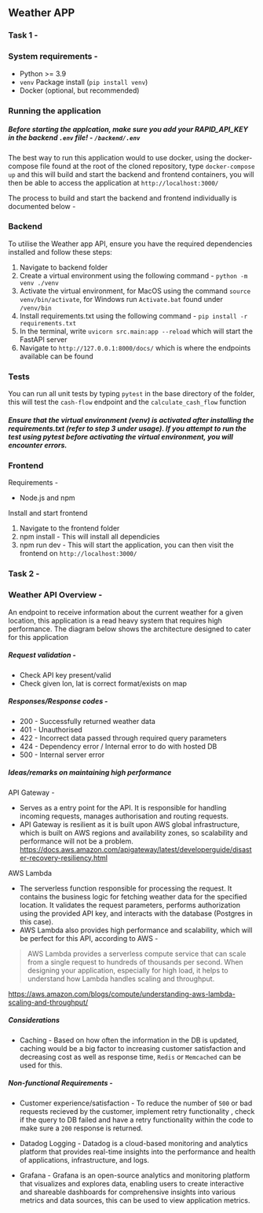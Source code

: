 ## Weather APP


### Task 1 -

### System requirements -

- Python >= 3.9
- `venv` Package install (`pip install venv`)
- Docker (optional, but recommended)

### Running the application

##### Before starting the applcation, make sure you add your RAPID_API_KEY in the backend `.env` file! - `/backend/.env` 

The best way to run this application would to use docker, using the docker-compose file found at the root of the cloned repository, type `docker-compose up` and this will 
build and start the backend and frontend containers, you will then be able to access the application at `http://localhost:3000/`

The process to build and start the backend and frontend individually is documented below - 

### Backend

To utilise the Weather app API, ensure you have the required dependencies installed and follow these steps:

1. Navigate to backend folder
2. Create a virtual environment using the following command - `python -m venv ./venv`
3. Activate the virtual environment, for MacOS using the command `source venv/bin/activate`, for Windows run `Activate.bat` found under `/venv/bin`
4. Install requirements.txt using the following command - `pip install -r requirements.txt`
5. In the terminal, write `uvicorn src.main:app --reload` which will start the FastAPI server
6. Navigate to `http://127.0.0.1:8000/docs/` which is where the endpoints available can be found

### Tests

You can run all unit tests by typing `pytest` in the base directory of the folder, this will test the `cash-flow` endpoint and the `calculate_cash_flow` function

##### Ensure that the virtual environment (venv) is activated after installing the requirements.txt (refer to step 3 under usage). If you attempt to run the test using pytest before activating the virtual environment, you will encounter errors.

### Frontend

Requirements - 
- Node.js and npm

Install and start frontend

1. Navigate to the frontend folder
2. npm install - This will install all dependicies
3. npm run dev - This will start the application, you can then visit the frontend on `http://localhost:3000/`


### Task 2 -

### Weather API Overview - 

An endpoint to receive information about the current weather for a given location, this application is a read heavy system that requires high performance. The diagram below shows the architecture designed to cater for this application

##### Request validation - 

- Check API key present/valid
- Check given lon, lat is correct format/exists on map

##### Responses/Response codes - 

- 200 - Successfully returned weather data
- 401 - Unauthorised
- 422 - Incorrect data passed through required query parameters
- 424 - Dependency error / Internal error to do with hosted DB
- 500 - Internal server error

##### Ideas/remarks on maintaining high performance

API Gateway - 

- Serves as a entry point for the API. It is responsible for handling incoming requests, manages authorisation and routing requests.
- API Gateway is resilient as it is built upon AWS global infrastructure, which is built on AWS regions and availability zones, so scalability and performance will not be a problem.
https://docs.aws.amazon.com/apigateway/latest/developerguide/disaster-recovery-resiliency.html

AWS Lambda 

- The serverless function responsible for processing the request. It contains the business logic for fetching weather data for the specified location. It validates the request parameters, performs authorization using the provided API key, and interacts with the database (Postgres in this case).
- AWS Lambda also provides high performance and scalability, which will be perfect for this API, according to AWS - 
> AWS Lambda provides a serverless compute service that can scale from a single request to hundreds of thousands per second. When designing your application, especially for high load, it helps to understand how Lambda handles scaling and throughput.

https://aws.amazon.com/blogs/compute/understanding-aws-lambda-scaling-and-throughput/

##### Considerations

- Caching - Based on how often the information in the DB is updated, caching would be a big factor to increasing customer satisfaction and decreasing cost as well as response time, `Redis` or `Memcached` can be used for this.

##### Non-functional Requirements - 

- Customer experience/satisfaction - To reduce the number of `500` or bad requests recieved by the customer, implement retry functionality 
, check if the query to DB failed and have a retry functionality within the code to make sure a `200` response is returned. 


- Datadog Logging - Datadog is a cloud-based monitoring and analytics platform that provides real-time insights into the performance and health of applications, infrastructure, and logs.
- Grafana - Grafana is an open-source analytics and monitoring platform that visualizes and explores data, enabling users to create interactive and shareable dashboards for comprehensive insights into various metrics and data sources, this can be used to view application metrics.